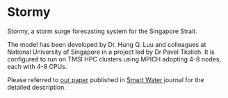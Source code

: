 # Stormy 

Stormy, a storm surge forecasting system for the Singapore Strait. 

The model has been developed by Dr. Hung Q. Luu and colleagues at National University of Singapore in a project led by Dr Pavel Tkalich. It is configured to run on TMSI HPC clusters using MPICH adopting 4-8 nodes, each with 4-8 CPUs. 

Please referred to [our paper](https://github.com/luuqh/stormy/blob/master/luu2016stormy.pdf) published in [Smart Water](https://smartwaterjournal.springeropen.com/articles/10.1186/s40713-016-0003-5) journal for the detailed description.
